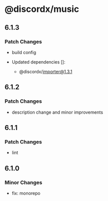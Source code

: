 # @discordx/music

## 6.1.3

### Patch Changes

- build config

- Updated dependencies []:
  - @discordx/importer@1.3.1

## 6.1.2

### Patch Changes

- description change and minor improvements

## 6.1.1

### Patch Changes

- lint

## 6.1.0

### Minor Changes

- fix: monorepo
